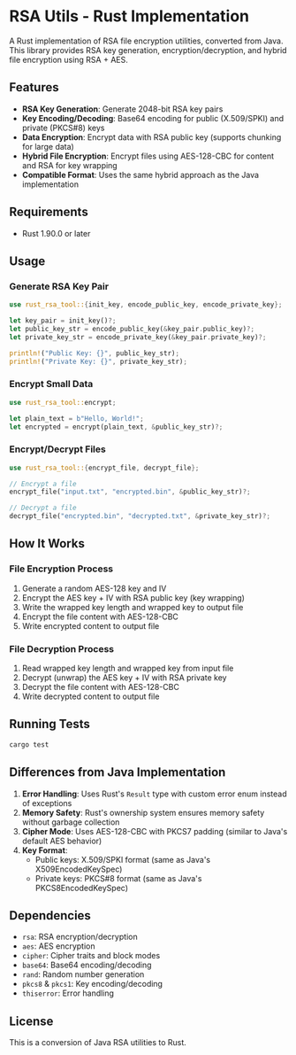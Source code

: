 # RSA Utils - Rust Implementation

A Rust implementation of RSA file encryption utilities, converted from Java. This library provides RSA key generation, encryption/decryption, and hybrid file encryption using RSA + AES.

## Features

- **RSA Key Generation**: Generate 2048-bit RSA key pairs
- **Key Encoding/Decoding**: Base64 encoding for public (X.509/SPKI) and private (PKCS#8) keys
- **Data Encryption**: Encrypt data with RSA public key (supports chunking for large data)
- **Hybrid File Encryption**: Encrypt files using AES-128-CBC for content and RSA for key wrapping
- **Compatible Format**: Uses the same hybrid approach as the Java implementation

## Requirements

- Rust 1.90.0 or later

## Usage

### Generate RSA Key Pair

```rust
use rust_rsa_tool::{init_key, encode_public_key, encode_private_key};

let key_pair = init_key()?;
let public_key_str = encode_public_key(&key_pair.public_key)?;
let private_key_str = encode_private_key(&key_pair.private_key)?;

println!("Public Key: {}", public_key_str);
println!("Private Key: {}", private_key_str);
```

### Encrypt Small Data

```rust
use rust_rsa_tool::encrypt;

let plain_text = b"Hello, World!";
let encrypted = encrypt(plain_text, &public_key_str)?;
```

### Encrypt/Decrypt Files

```rust
use rust_rsa_tool::{encrypt_file, decrypt_file};

// Encrypt a file
encrypt_file("input.txt", "encrypted.bin", &public_key_str)?;

// Decrypt a file
decrypt_file("encrypted.bin", "decrypted.txt", &private_key_str)?;
```

## How It Works

### File Encryption Process

1. Generate a random AES-128 key and IV
2. Encrypt the AES key + IV with RSA public key (key wrapping)
3. Write the wrapped key length and wrapped key to output file
4. Encrypt the file content with AES-128-CBC
5. Write encrypted content to output file

### File Decryption Process

1. Read wrapped key length and wrapped key from input file
2. Decrypt (unwrap) the AES key + IV with RSA private key
3. Decrypt the file content with AES-128-CBC
4. Write decrypted content to output file

## Running Tests

```bash
cargo test
```

## Differences from Java Implementation

1. **Error Handling**: Uses Rust's `Result` type with custom error enum instead of exceptions
2. **Memory Safety**: Rust's ownership system ensures memory safety without garbage collection
3. **Cipher Mode**: Uses AES-128-CBC with PKCS7 padding (similar to Java's default AES behavior)
4. **Key Format**: 
   - Public keys: X.509/SPKI format (same as Java's X509EncodedKeySpec)
   - Private keys: PKCS#8 format (same as Java's PKCS8EncodedKeySpec)

## Dependencies

- `rsa`: RSA encryption/decryption
- `aes`: AES encryption
- `cipher`: Cipher traits and block modes
- `base64`: Base64 encoding/decoding
- `rand`: Random number generation
- `pkcs8` & `pkcs1`: Key encoding/decoding
- `thiserror`: Error handling

## License

This is a conversion of Java RSA utilities to Rust.
